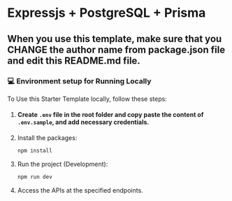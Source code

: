 # Expressjs + PostgreSQL + Prisma

## When you use this template, make sure that you CHANGE the author name from package.json file and edit this README.md file.

### 💻 Environment setup for Running Locally

To Use this Starter Template locally, follow these steps:

1. #### Create `.env` file in the root folder and copy paste the content of `.env.sample`, and add necessary credentials.
2. Install the packages:

   ```bash
   npm install
   ```

3. Run the project (Development):

   ```bash
   npm run dev
   ```

4. Access the APIs at the specified endpoints.
